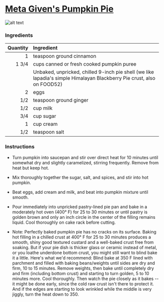 # [Meta Given's Pumpkin Pie](http://food52.com/recipes/15143-meta-given-s-pumpkin-pie)
![alt text](https://images.food52.com/LC_Kza3XgvTNkN-mdQE_1qGXkkA=/753x502/670d4e4d-c1d4-47e5-a930-736517ded9c9--2014-1030_pumpkin-pie-013.jpg)
### Ingredients
|Quantity|Ingredient|
----------:|:-------
|1|teaspoon ground cinnamon|
|1 3/4|cups canned or fresh cooked pumpkin puree|
||Unbaked, unpricked, chilled 9-inch pie shell (we like lapadia's simple Himalayan Blackberry Pie crust, also on FOOD52)|
|2|eggs|
|1/2|teaspoon ground ginger|
|1/2|cup milk|
|3/4|cup sugar|
|1|cup cream|
|1/2|teaspoon salt|

### Instructions

* Turn pumpkin into saucepan and stir over direct heat for 10 minutes until somewhat dry and slightly caramelized, stirring frequently. Remove from heat but keep hot.

* Mix thoroughly together the sugar, salt, and spices, and stir into hot pumpkin.

* Beat eggs, add cream and milk, and beat into pumpkin mixture until smooth.

* Pour immediately into unpricked pastry-lined pie pan and bake in a moderately hot oven (400° F) for 25 to 30 minutes or until pastry is golden brown and only an inch circle in the center of the filling remains liquid. Cool thoroughly on cake rack before cutting.

* Note: Perfectly baked pumpkin pie has no cracks on its surface. Baking hot filling in a chilled crust at 400° F for 25 to 30 minutes produces a smooth, shiny good textured custard and a well-baked crust free from soaking. But if your pie dish is thicker glass or ceramic instead of metal, or you loathe underdone bottom crust, you might still want to blind bake it a little. Here's what we'd recommend: Blind bake at 350 F lined with parchment and filled with baking beans/weights until sides are dry and firm, 10 to 15 minutes. Remove weights, then bake until completely dry and firm (including bottom crust) and starting to turn golden, 5 to 10 minutes more. Cool thoroughly. Then watch the pie closely as it bakes -- it might be done early, since the cold raw crust isn't there to protect it. And if the edges are starting to look wrinkled while the middle is very jiggly, turn the heat down to 350.